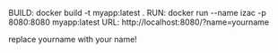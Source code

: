 BUILD: docker build -t myapp:latest .
RUN: docker run --name izac -p 8080:8080 myapp:latest
URL: http://localhost:8080/?name=yourname

replace yourname with your name!
